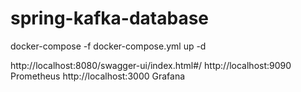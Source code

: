 # spring-kafka-database


docker-compose -f docker-compose.yml up -d     

http://localhost:8080/swagger-ui/index.html#/
http://localhost:9090 Prometheus
http://localhost:3000 Grafana